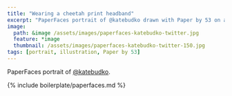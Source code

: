 ```yaml
---
title: "Wearing a cheetah print headband"
excerpt: "PaperFaces portrait of @katebudko drawn with Paper by 53 on an iPad."
image: 
  path: &image /assets/images/paperfaces-katebudko-twitter.jpg 
  feature: *image
  thumbnail: /assets/images/paperfaces-katebudko-twitter-150.jpg
tags: [portrait, illustration, Paper by 53]
---
```


PaperFaces portrait of [@katebudko](http://twitter.com/katebudko).

{% include boilerplate/paperfaces.md %}
